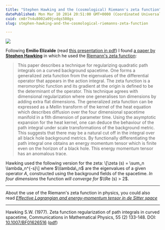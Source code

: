 ```yaml
---
title: "Stephen Hawking and the (cosmological) Riemann's zeta function"
datePublished: Mon Mar 10 2014 20:51:00 GMT+0000 (Coordinated Universal Time)
cuid: cm8r7n4u8002a09jvdqs508gs
slug: stephen-hawking-and-the-cosmological-riemanns-zeta-function

---
```



[![](https://cdn.hashnode.com/res/hashnode/image/upload/v1743071290843/446e8c86-7732-480c-99e0-467f83299f14.jpeg)](http://commons.wikimedia.org/wiki/File:Stephen_Hawking.StarChild.jpg)

Following **Emilio Elizalde** (read [this presentation in pdf](http://www.ice.csic.es/personal/elizalde/eli/semdart12ab.pdf)) I found [a paper by **Stephen Hawking**](http://link.springer.com/article/10.1007/BF01626516) in which he used the [Riemann's zeta function](http://docmadhattan.fieldofscience.com/2011/09/riemann-hypothesis.html):

> This paper describes a technique for regularizing quadratic path integrals on a curved background spacetime. One forms a generalized zeta function from the eigenvalues of the differential operator that appears in the action integral. The zeta function is a meromorphic function and its gradient at the origin is defined to be the determinant of the operator. This technique agrees with dimensional regularization where one generalises ton dimensions by adding extra flat dimensions. The generalized zeta function can be expressed as a Mellin transform of the kernel of the heat equation which describes diffusion over the four dimensional spacetime manifold in a fith dimension of parameter time. Using the asymptotic expansion for the heat kernel, one can deduce the behaviour of the path integral under scale transformations of the background metric. This suggests that there may be a natural cut off in the integral over all black hole background metrics. By functionally differentiating the path integral one obtains an energy momentum tensor which is finite even on the horizon of a black hole. This energy momentum tensor has an anomalous trace.

Hawking used the following version for the zeta: \\\[\\zeta (s) = \\sum\_n \\lambda\_n^{-s}\\\] where $\\lambda\_n$ are the eigenvalues of a given operator $A$, constructed using the background fields of the spacetime. _In four dimensions_ the function _will converge for_ $\\Re (s) > 2$.

* * *

About the use of the Riemann's zeta function in physics, you could also read [_Effective Lagrangian and energy-momentum tensor in de Sitter space_](http://journals.aps.org/prd/abstract/10.1103/PhysRevD.13.3224)

* * *

Hawking S.W. (1977). Zeta function regularization of path integrals in curved spacetime, Communications in Mathematical Physics, 55 (2) 133-148. DOI: [10.1007/BF01626516](http://dx.doi.org/10.1007%2FBF01626516) ([pdf](http://www.4shared.com/office/KRgMJTCuce/hawking-cosmological_zeta_func.html))